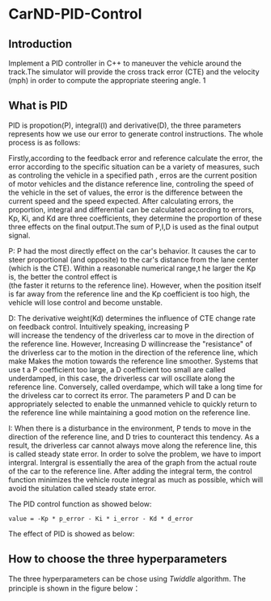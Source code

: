 # CarND-PID-Control

## Introduction

Implement a PID controller in C++ to maneuver the vehicle around the track.The simulator will provide the cross track error (CTE) and 
the velocity (mph) in order to compute the appropriate steering angle.
1[]()

## What is PID

PID is propotion(P), integral(I) and derivative(D), the three parameters represents how we use our error to generate control instructions. 
The whole process is as follows:
![]()

Firstly,according to the feedback error and reference calculate the error, the error according to the specific situation can be a variety 
of measures, such as controling the vehicle in a specified path , erros are the current position of motor vehicles and the distance 
reference line, controling the speed of the vehicle in the set of values, the error is the difference between the current speed and the 
speed expected. After calculating errors, the proportion, integral and differential can be calculated according to errors, Kp, Ki, and Kd 
are three coefficients, they determine the proportion of these three effects on the final output.The sum of P,I,D is used as the 
final output signal.

P: P had the most directly  effect on the car's behavior. It causes the car to steer proportional (and opposite) to the car's distance from
the lane center (which is the CTE). Within a reasonable numerical range,t he larger the Kp is, the better the control effect is  
(the faster it returns to the reference line). However, when the position itself is far away from the reference line and the Kp 
coefficient is too high, the vehicle will lose control and become unstable.

D: The derivative weight(Kd) determines the influence of CTE change rate on feedback control. Intuitively speaking, increasing P  
will increase the tendency of the driverless car to move in the direction of the reference line. However, Increasing  D  willincrease the
"resistance" of the driverless car to the motion in the direction of the reference line, which make Makes the motion towards the reference 
line smoother. Systems that use t a P coefficient too large, a D coefficient too small are called underdamped, in this case, the driverless
car will oscillate along the reference line. Conversely, called overdampe, which will take a long time for the driveless car to correct its
error. The parameters P and D can be appropriately selected to enable the unmanned vehicle to quickly return to the reference line while 
maintaining a good motion on the reference line.

I: When there is a disturbance in the environment, P tends to move in the direction of the reference line, and D tries to counteract this 
tendency. As a result, the driverless car cannot always move along the reference line, this is called steady state error. In order to solve
the problem, we have to import intergral. Intergral is essentially the area of the graph from the actual route of the car to the reference 
line. After adding the integral term, the control function minimizes the vehicle route integral as much as possible, which will avoid the 
situlation called steady state error. 

The PID control function as showed below:
```
value = -Kp * p_error - Ki * i_error - Kd * d_error
```

The effect of PID is showed as below:

## How to choose the three hyperparameters

The three hyperparameters can be chose using *Twiddle* algorithm. The principle is shown in the figure below：

![]()

